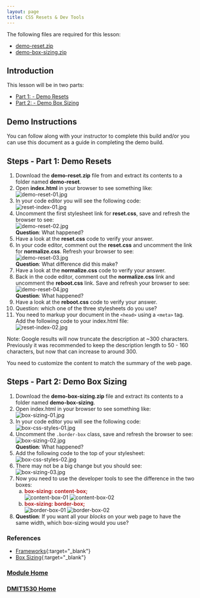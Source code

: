 ```yaml
---
layout: page
title: CSS Resets & Dev Tools
---
```

<style>
    .css-class{
        color: firebrick;
        font-weight: bold;
    }
</style>

The following files are required for this lesson:
* [demo-reset.zip](files/demo-reset.zip)
* [demo-box-sizing.zip](files/demo-box-sizing.zip)

## Introduction
This lesson will be in two parts:
* [Part 1: - Demo Resets](#resets)
* [Part 2: - Demo Box Sizing](#box)

## Demo Instructions
You can follow along with your instructor to complete this build and/or you can use this document as a guide in completing the demo build.

## Steps - <a ID="resets">Part 1</a>: Demo Resets
1.	Download the **demo-reset.zip** file from and extract its contents to a folder named **demo-reset**.
2.	Open **index.html** in your browser to see something like:<br>
![demo-reset-01.jpg](files/demo-reset-01.jpg)
3.	In your code editor you will see the following code:<br>
![reset-index-01.jpg](files/reset-index-01.jpg)
4.	Uncomment the first stylesheet link for **reset.css**, save and refresh the browser to see:<br>
![demo-reset-02.jpg](files/demo-reset-02.jpg)<br>
**Question**: What happened?
5.	Have a look at the **reset.css** code to verify your answer.
6.	In your code editor, comment out the **reset.css** and uncomment the link for **normalize.css**. Refresh your browser to see:<br>
![demo-reset-03.jpg](files/demo-reset-03.jpg)<br>
**Question**: What difference did this make?
7.	Have a look at the **normalize.css** code to verify your answer.
8.	Back in the code editor, comment out the **normalize.css** link and uncomment the **reboot.css** link. Save and refresh your browser to see:<br>
![demo-reset-04.jpg](files/demo-reset-04.jpg)<br>
**Question**: What happened?
9.	Have a look at the **reboot.css** code to verify your answer.
10.	Question: which one of the three stylesheets do you use?
11.	You need to markup your document in the `<head>` using a `<meta>` tag. Add the following code to your index.html file:<br>
![reset-index-02.jpg](files/reset-index-02.jpg)

Note: Google results will now truncate the description at ~300 characters. Previously it was recommended to keep the description length to 50 - 160 characters, but now that can increase to around 300.

You need to customize the content to match the summary of the web page.

## Steps - <a ID="box">Part 2</a>: Demo Box Sizing
1.	Download the **demo-box-sizing.zip** file and extract its contents to a folder named **demo-box-sizing**.
2.	Open index.html in your browser to see something like:<br>
![box-sizing-01.jpg](files/box-sizing-01.jpg)
3.	In your code editor you will see the following code:<br>
![box-css-styles-01.jpg](files/box-css-styles-01.jpg)
4.	Uncomment the `.border-box` class, save and refresh the browser to see:<br>
![box-sizing-02.jpg](files/box-sizing-02.jpg)<br>
**Question**: What happened?
5.	Add the following code to the top of your stylesheet:<br>
![box-css-styles-02.jpg](files/box-css-styles-02.jpg)
6.	There may not be a big change but you should see:<br>
![box-sizing-03.jpg](files/box-sizing-03.jpg)
7.	Now you need to use the developer tools to see the difference in the two boxes:<br>
    <ol type="a">
        <li><span class="css-class">box-sizing: content-box;</span><br>
        <img src="files/content-box-01.jpg" alt="content-box-01">
        <img src="files/content-box-02.jpg" alt="content-box-02">
        </li>
        <li><span class="css-class">box-sizing: border-box;</span><br>
        <img src="files/border-box-01.jpg" alt="border-box-01">
        <img src="files/border-box-02.jpg" alt="border-box-02">
        </li>
    </ol>
8.	**Question**: If you want all your _blocks_ on your web page to have the same width, which box-sizing would you use?

### References
* [Frameworks](files/dmit1530-week-02-frameworks.pdf){:target="_blank"}
* [Box Sizing](files/dmit1530-week-02-box-sizing.pdf){:target="_blank"}

### [Module Home](../)
### [DMIT1530 Home](../../)
